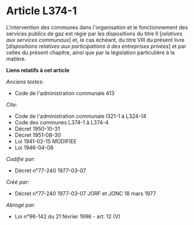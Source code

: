 # Article L374-1

L'intervention des communes dans l'organisation et le fonctionnement des services publics de gaz est régie par les
dispositions du titre II [*relatives aux services communaux*] et, le cas échéant, du titre VIII du présent livre
[*dispositions relatives aux participations à des entreprises privées*] et par celles du présent chapitre, ainsi que par la
législation particulière à la matière.

**Liens relatifs à cet article**

_Anciens textes_:

  - Code de l'administration communale 413

_Cite_:

  - Code de l'administration communale l321-1 à L324-14
  - Code des communes L374-1 à L374-4
  - Décret  1950-10-31
  - Décret  1951-08-30
  - Loi   1941-02-15 MODIFIEE
  - Loi   1946-04-08

_Codifié par_:

  - Décret n°77-240 1977-03-07

_Créé par_:

  - Décret n°77-240 1977-03-07 JORF et JONC 18 mars 1977

_Abrogé par_:

  - Loi n°96-142 du 21 février 1996 - art. 12 (V)
